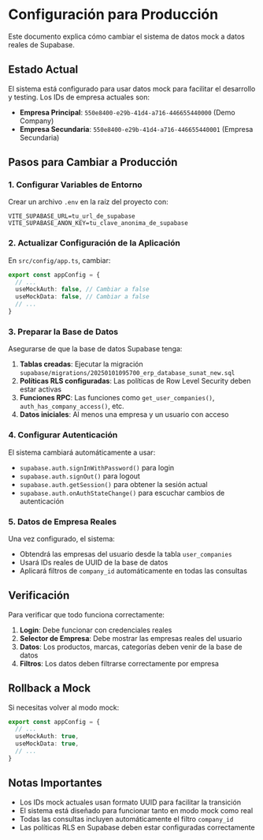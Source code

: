 # Configuración para Producción

Este documento explica cómo cambiar el sistema de datos mock a datos reales de Supabase.

## Estado Actual

El sistema está configurado para usar datos mock para facilitar el desarrollo y testing. Los IDs de empresa actuales son:

- **Empresa Principal**: `550e8400-e29b-41d4-a716-446655440000` (Demo Company)
- **Empresa Secundaria**: `550e8400-e29b-41d4-a716-446655440001` (Empresa Secundaria)

## Pasos para Cambiar a Producción

### 1. Configurar Variables de Entorno

Crear un archivo `.env` en la raíz del proyecto con:

```env
VITE_SUPABASE_URL=tu_url_de_supabase
VITE_SUPABASE_ANON_KEY=tu_clave_anonima_de_supabase
```

### 2. Actualizar Configuración de la Aplicación

En `src/config/app.ts`, cambiar:

```typescript
export const appConfig = {
  // ...
  useMockAuth: false, // Cambiar a false
  useMockData: false, // Cambiar a false
  // ...
}
```

### 3. Preparar la Base de Datos

Asegurarse de que la base de datos Supabase tenga:

1. **Tablas creadas**: Ejecutar la migración `supabase/migrations/20250101095700_erp_database_sunat_new.sql`
2. **Políticas RLS configuradas**: Las políticas de Row Level Security deben estar activas
3. **Funciones RPC**: Las funciones como `get_user_companies()`, `auth_has_company_access()`, etc.
4. **Datos iniciales**: Al menos una empresa y un usuario con acceso

### 4. Configurar Autenticación

El sistema cambiará automáticamente a usar:

- `supabase.auth.signInWithPassword()` para login
- `supabase.auth.signOut()` para logout
- `supabase.auth.getSession()` para obtener la sesión actual
- `supabase.auth.onAuthStateChange()` para escuchar cambios de autenticación

### 5. Datos de Empresa Reales

Una vez configurado, el sistema:

- Obtendrá las empresas del usuario desde la tabla `user_companies`
- Usará IDs reales de UUID de la base de datos
- Aplicará filtros de `company_id` automáticamente en todas las consultas

## Verificación

Para verificar que todo funciona correctamente:

1. **Login**: Debe funcionar con credenciales reales
2. **Selector de Empresa**: Debe mostrar las empresas reales del usuario
3. **Datos**: Los productos, marcas, categorías deben venir de la base de datos
4. **Filtros**: Los datos deben filtrarse correctamente por empresa

## Rollback a Mock

Si necesitas volver al modo mock:

```typescript
export const appConfig = {
  // ...
  useMockAuth: true,
  useMockData: true,
  // ...
}
```

## Notas Importantes

- Los IDs mock actuales usan formato UUID para facilitar la transición
- El sistema está diseñado para funcionar tanto en modo mock como real
- Todas las consultas incluyen automáticamente el filtro `company_id`
- Las políticas RLS en Supabase deben estar configuradas correctamente
